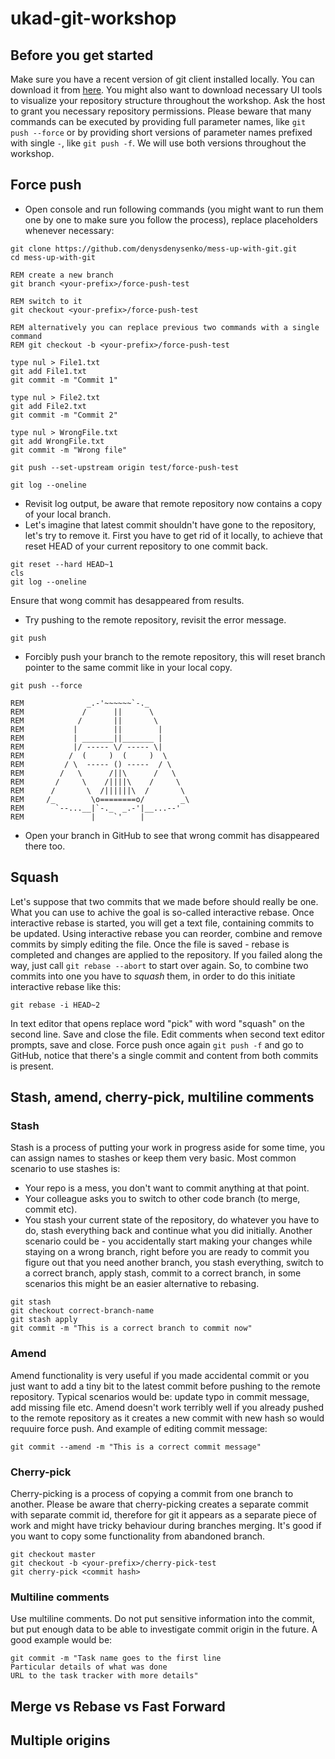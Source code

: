 # ukad-git-workshop
## Before you get started
Make sure you have a recent version of git client installed locally. You can download it from [here](https://git-scm.com/downloads).
You might also want to download necessary UI tools to visualize your repository structure throughout the workshop.
Ask the host to grant you necessary repository permissions.
Please beware that many commands can be executed by providing full parameter names, like ```git push --force``` or by providing short versions of parameter names prefixed with single `-`, like ```git push -f```. We will use both versions throughout the workshop.

## Force push
* Open console and run following commands (you might want to run them one by one to make sure you follow the process), replace placeholders whenever necessary:
```
git clone https://github.com/denysdenysenko/mess-up-with-git.git
cd mess-up-with-git

REM create a new branch
git branch <your-prefix>/force-push-test

REM switch to it
git checkout <your-prefix>/force-push-test

REM alternatively you can replace previous two commands with a single command
REM git checkout -b <your-prefix>/force-push-test

type nul > File1.txt
git add File1.txt
git commit -m "Commit 1"

type nul > File2.txt
git add File2.txt
git commit -m "Commit 2"

type nul > WrongFile.txt
git add WrongFile.txt
git commit -m "Wrong file"

git push --set-upstream origin test/force-push-test

git log --oneline
```
* Revisit log output, be aware that remote repository now contains a copy of your local branch.
* Let's imagine that latest commit shouldn't have gone to the repository, let's try to remove it. First you have to get rid of it locally, to achieve that reset HEAD of your current repository to one commit back.
```
git reset --hard HEAD~1
cls
git log --oneline
```
Ensure that wong commit has desappeared from results.
* Try pushing to the remote repository, revisit the error message.
```
git push
```
* Forcibly push your branch to the remote repository, this will reset branch pointer to the same commit like in your local copy.
```
git push --force

REM              _.-'~~~~~~`-._
REM             /      ||      \
REM            /       ||       \
REM           |        ||        |
REM           | _______||_______ |
REM           |/ ----- \/ ----- \|
REM          /  (     )  (     )  \
REM         / \  ----- () -----  / \
REM        /   \      /||\      /   \
REM       /     \    /||||\    /     \
REM      /       \  /||||||\  /       \
REM     /_        \o========o/        _\
REM       `--...__|`-._  _.-'|__...--'
REM               |    `'    |
```
* Open your branch in GitHub to see that wrong commit has disappeared there too.

## Squash
Let's suppose that two commits that we made before should really be one. What you can use to achive the goal is so-called interactive rebase. Once interactive rebase is started, you will get a text file, containing commits to be updated.
Using interactive rebase you can reorder, combine and remove commits by simply editing the file. Once the file is saved - rebase is completed and changes are applied to the repository.
If you failed along the way, just call ```git rebase --abort``` to start over again.
So, to combine two commits into one you have to *squash* them, in order to do this initiate interactive rebase like this:
```
git rebase -i HEAD~2
```
In text editor that opens replace word "pick" with word "squash" on the second line. Save and close the file. Edit comments when second text editor prompts, save and close.
Force push once again ```git push -f``` and go to GitHub, notice that there's a single commit and content from both commits is present.

## Stash, amend, cherry-pick, multiline comments
### Stash
Stash is a process of putting your work in progress aside for some time, you can assign names to stashes or keep them very basic. Most common scenario to use stashes is:
- Your repo is a mess, you don't want to commit anything at that point.
- Your colleague asks you to switch to other code branch (to merge, commit etc).
- You stash your current state of the repository, do whatever you have to do, stash everything back and continue what you did initially.
Another scenario could be - you accidentally start making your changes while staying on a wrong branch, right before you are ready to commit you figure out that you need another branch, you stash everything, switch to a correct branch, apply stash, commit to a correct branch, in some scenarios this might be an easier alternative to rebasing. 
```
git stash
git checkout correct-branch-name
git stash apply
git commit -m "This is a correct branch to commit now"
```
### Amend
Amend functionality is very useful if you made accidental commit or you just want to add a tiny bit to the latest commit before pushing to the remote repository. Typical scenarios would be: update typo in commit message, add missing file etc. Amend doesn't work terribly well if you already pushed to the remote repository as it creates a new commit with new hash so would requuire force push.
And example of editing commit message:
```
git commit --amend -m "This is a correct commit message"
```

### Cherry-pick
Cherry-picking is a process of copying a commit from one branch to another. Please be aware that cherry-picking creates a separate commit with separate commit id, therefore for git it appears as a separate piece of work and might have tricky behaviour during branches merging. It's good if you want to copy some functionality from abandoned branch.
```
git checkout master
git checkout -b <your-prefix>/cherry-pick-test
git cherry-pick <commit hash>
```

### Multiline comments
Use multiline comments. Do not put sensitive information into the commit, but put enough data to be able to investigate commit origin in the future. A good example would be:
```
git commit -m "Task name goes to the first line
Particular details of what was done
URL to the task tracker with more details"
```

## Merge vs Rebase vs Fast Forward

## Multiple origins

